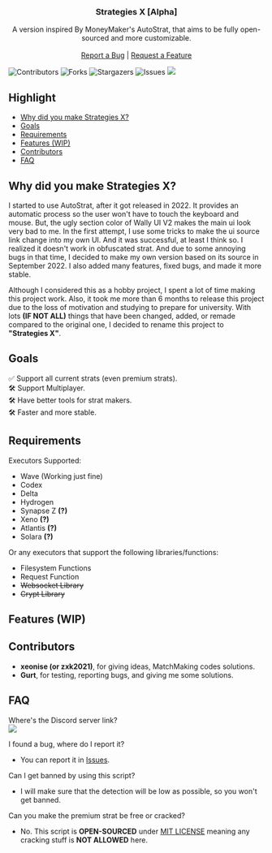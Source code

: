 <br/>
<p align="center">
  <h3 align="center">Strategies X [Alpha]</h3>

  <p align="center">
    A version inspired By MoneyMaker's AutoStrat, that aims to be fully open-sourced and more customizable.
    <br/>
    <br/>
    <a href="https://github.com/Sigmanic/Strategies-X/issues">Report a Bug</a>
    |
    <a href="https://github.com/Sigmanic/Strategies-X/issues">Request a Feature</a>
  </p>
</p>

![Contributors](https://img.shields.io/github/contributors/Sigmanic/Strategies-X?color=dark-green) ![Forks](https://img.shields.io/github/forks/Sigmanic/Strategies-X?style=social) ![Stargazers](https://img.shields.io/github/stars/Sigmanic/Strategies-X?style=social) ![Issues](https://img.shields.io/github/issues/Sigmanic/Strategies-X) [![](https://dcbadge.vercel.app/api/server/RWGUGV3YTj?style=flat)](https://discord.gg/RWGUGV3YTj)

## Highlight

* [Why did you make Strategies X?](#why-did-you-make-strategies-x)
* [Goals](#goals)
* [Requirements](#requirements)
* [Features (WIP)](#features-wip)
* [Contributors](#contributors)
* [FAQ](#faq)

## Why did you make Strategies X?

I started to use AutoStrat, after it got released in 2022. It provides an automatic process so the user won't have to touch the keyboard and mouse. But, the ugly section color of Wally UI V2 makes the main ui look very bad to me. In the first attempt, I use some tricks to make the ui source link change into my own UI. And it was successful, at least I think so. I realized it doesn't work in obfuscated strat. And due to some annoying bugs in that time, I decided to make my own version based on its source in September 2022. I also added many features, fixed bugs, and made it more stable.

Although I considered this as a hobby project, I spent a lot of time making this project work. Also, it took me more than 6 months to release this project due to the loss of motivation and studying to prepare for university. With lots **(IF NOT ALL)** things that have been changed, added, or remade compared to the original one, I decided to rename this project to **"Strategies X"**.

## Goals
:white_check_mark:  Support all current strats (even premium strats).  
:hammer_and_wrench: Support Multiplayer.  
:hammer_and_wrench: Have better tools for strat makers.  
:hammer_and_wrench: Faster and more stable.  

## Requirements
Executors Supported:
* Wave (Working just fine)
* Codex
* Delta
* Hydrogen
* Synapse Z **(?)**
* Xeno **(?)**
* Atlantis **(?)**
* Solara **(?)**

Or any executors that support the following libraries/functions:
* Filesystem Functions
* Request Function
* ~~Websocket Library~~
* ~~Crypt Library~~

## Features (WIP)

## Contributors
* **xeonise (or zxk2021)**, for giving ideas, MatchMaking codes solutions.
* **Gurt**, for testing, reporting bugs, and giving me some solutions.

## FAQ
Where's the Discord server link?  
[![](https://dcbadge.vercel.app/api/server/RWGUGV3YTj)](https://discord.gg/RWGUGV3YTj)

I found a bug, where do I report it?
* You can report it in [Issues](https://github.com/Sigmanic/Strategies-X/issues).

Can I get banned by using this script?
* I will make sure that the detection will be low as possible, so you won't get banned.

Can you make the premium strat be free or cracked?
* No. This script is **OPEN-SOURCED** under [MIT LICENSE](https://github.com/Sigmanic/Strategies-X/blob/main/LICENSE.md) meaning any cracking stuff is **NOT ALLOWED** here.

